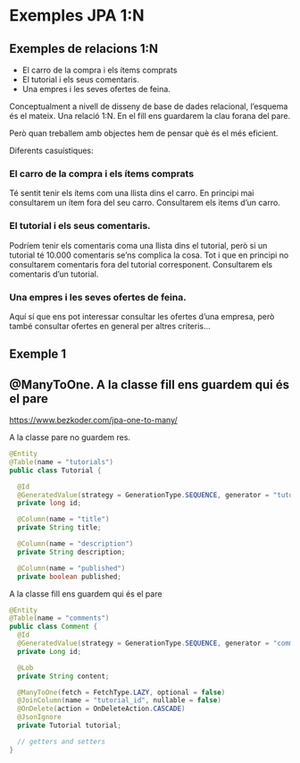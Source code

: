 # Exemples JPA 1:N

## Exemples de relacions 1:N

- El carro de la compra i els ítems comprats
- El tutorial i els seus comentaris.
- Una empres i les seves ofertes de feina.

Conceptualment a nivell de disseny de base de dades relacional, l’esquema és el mateix. Una relació 1:N. En el fill ens guardarem la clau forana del pare.

Però quan treballem amb objectes hem de pensar què és el més eficient.

Diferents casuístiques: 

### El carro de la compra i els ítems comprats
Té sentit tenir els ítems com una llista dins el carro. En principi mai consultarem un ítem fora del seu carro. Consultarem els items d’un carro.

### El tutorial i els seus comentaris.
Podríem tenir els comentaris coma una llista dins el tutorial, però si un tutorial té 10.000 comentaris se’ns complica la cosa. Tot i que en principi no consultarem comentaris fora del tutorial corresponent. Consultarem els comentaris d’un tutorial.

### Una empres i les seves ofertes de feina.
Aquí sí que ens pot interessar consultar les ofertes d’una empresa, però també consultar ofertes en general per altres criteris…


## Exemple 1
## @ManyToOne. A la classe fill ens guardem qui és el pare
https://www.bezkoder.com/jpa-one-to-many/

A la classe pare no guardem res.
```java
@Entity
@Table(name = "tutorials")
public class Tutorial {

  @Id
  @GeneratedValue(strategy = GenerationType.SEQUENCE, generator = "tutorial_generator")
  private long id;

  @Column(name = "title")
  private String title;

  @Column(name = "description")
  private String description;

  @Column(name = "published")
  private boolean published;
```

A la classe fill ens guardem qui és el pare
```java
@Entity
@Table(name = "comments")
public class Comment {
  @Id
  @GeneratedValue(strategy = GenerationType.SEQUENCE, generator = "comment_generator")
  private Long id;

  @Lob
  private String content;

  @ManyToOne(fetch = FetchType.LAZY, optional = false)
  @JoinColumn(name = "tutorial_id", nullable = false)
  @OnDelete(action = OnDeleteAction.CASCADE)
  @JsonIgnore
  private Tutorial tutorial;

  // getters and setters
}
```
